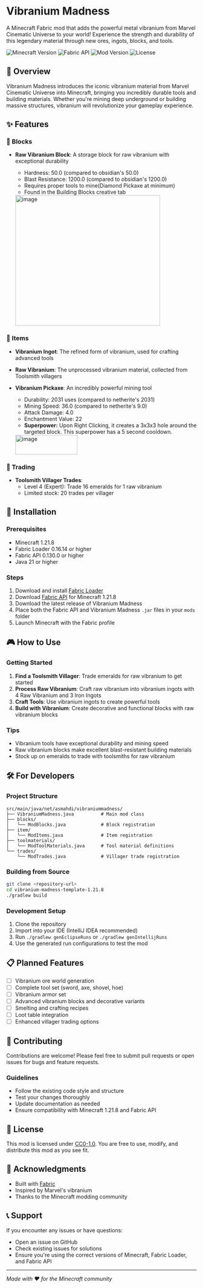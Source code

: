 # Vibranium Madness

A Minecraft Fabric mod that adds the powerful metal vibranium from Marvel Cinematic Universe to your world! Experience the strength and durability of this legendary material through new ores, ingots, blocks, and tools.

![Minecraft Version](https://img.shields.io/badge/Minecraft-1.21.8-brightgreen)
![Fabric API](https://img.shields.io/badge/Fabric%20API-0.130.0-blue)
![Mod Version](https://img.shields.io/badge/Version-1.0.0-orange)
![License](https://img.shields.io/badge/License-CC0--1.0-lightgrey)

## 📖 Overview

Vibranium Madness introduces the iconic vibranium material from Marvel Cinematic Universe into Minecraft, bringing you incredibly durable tools and building materials. Whether you're mining deep underground or building massive structures, vibranium will revolutionize your gameplay experience.

## ✨ Features

### 🧱 Blocks
- **Raw Vibranium Block**: A storage block for raw vibranium with exceptional durability
  - Hardness: 50.0 (compared to obsidian's 50.0)
  - Blast Resistance: 1200.0 (compared to obsidian's 1200.0)
  - Requires proper tools to mine(Diamond Pickaxe at minimum)
  - Found in the Building Blocks creative tab
    
  <img width="383" height="345" alt="image" src="https://github.com/user-attachments/assets/4398829f-bb54-4e06-88e8-00abbc7da8de" />

### 🔧 Items
- **Vibranium Ingot**: The refined form of vibranium, used for crafting advanced tools
- **Raw Vibranium**: The unprocessed vibranium material, collected from Toolsmith villagers
- **Vibranium Pickaxe**: An incredibly powerful mining tool
  - Durability: 2031 uses (compared to netherite's 2031)
  - Mining Speed: 36.0 (compared to netherite's 9.0)
  - Attack Damage: 4.0
  - Enchantment Value: 22
  - **Superpower:** Upon Right Clicking, it creates a 3x3x3 hole around the targeted block. This superpower has a 5 second cooldown.


  <img width="164" height="52" alt="image" src="https://github.com/user-attachments/assets/2b365d19-789a-4e57-8faa-78f4175f079a" />


### 🛒 Trading
- **Toolsmith Villager Trades**: 
  - Level 4 (Expert): Trade 16 emeralds for 1 raw vibranium
  - Limited stock: 20 trades per villager

## 🔧 Installation

### Prerequisites
- Minecraft 1.21.8
- Fabric Loader 0.16.14 or higher
- Fabric API 0.130.0 or higher
- Java 21 or higher

### Steps
1. Download and install [Fabric Loader](https://fabricmc.net/use/)
2. Download [Fabric API](https://modrinth.com/mod/fabric-api) for Minecraft 1.21.8
3. Download the latest release of Vibranium Madness
4. Place both the Fabric API and Vibranium Madness `.jar` files in your `mods` folder
5. Launch Minecraft with the Fabric profile

## 🎮 How to Use

### Getting Started
1. **Find a Toolsmith Villager**: Trade emeralds for raw vibranium to get started
2. **Process Raw Vibranium**: Craft raw vibranium into vibranium ingots with 4 Raw Vibranium and 3 Iron Ingots
3. **Craft Tools**: Use vibranium ingots to create powerful tools
4. **Build with Vibranium**: Create decorative and functional blocks with raw vibranium blocks

### Tips
- Vibranium tools have exceptional durability and mining speed
- Raw vibranium blocks make excellent blast-resistant building materials
- Stock up on emeralds to trade with toolsmiths for raw vibranium

## 🛠️ For Developers

### Project Structure
```
src/main/java/net/asmahdi/vibraniummadness/
├── VibraniumMadness.java          # Main mod class
├── blocks/
│   └── ModBlocks.java             # Block registration
├── item/
│   └── ModItems.java              # Item registration
├── toolmaterials/
│   └── ModToolMaterials.java      # Tool material definitions
└── trades/
    └── ModTrades.java             # Villager trade registration
```

### Building from Source
```bash
git clone <repository-url>
cd vibranium-madness-template-1.21.8
./gradlew build
```

### Development Setup
1. Clone the repository
2. Import into your IDE (IntelliJ IDEA recommended)
3. Run `./gradlew genEclipseRuns` or `./gradlew genIntellijRuns`
4. Use the generated run configurations to test the mod

## 📋 Planned Features

- [ ] Vibranium ore world generation
- [ ] Complete tool set (sword, axe, shovel, hoe)
- [ ] Vibranium armor set
- [ ] Advanced vibranium blocks and decorative variants
- [ ] Smelting and crafting recipes
- [ ] Loot table integration
- [ ] Enhanced villager trading options

## 🤝 Contributing

Contributions are welcome! Please feel free to submit pull requests or open issues for bugs and feature requests.

### Guidelines
- Follow the existing code style and structure
- Test your changes thoroughly
- Update documentation as needed
- Ensure compatibility with Minecraft 1.21.8 and Fabric API

## 📜 License

This mod is licensed under [CC0-1.0](LICENSE). You are free to use, modify, and distribute this mod as you see fit.

## 🙏 Acknowledgments

- Built with [Fabric](https://fabricmc.net/)
- Inspired by Marvel's vibranium
- Thanks to the Minecraft modding community

## 📞 Support

If you encounter any issues or have questions:
- Open an issue on GitHub
- Check existing issues for solutions
- Ensure you're using the correct versions of Minecraft, Fabric Loader, and Fabric API

---

*Made with ❤️ for the Minecraft community*
